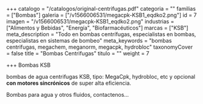 +++
catalogo = "/catalogos/original-centrifugas.pdf"
categoria = ""
familias = ["Bombas"]
galeria = ["/v1566006531/megacpk-KSB1_eqdko2.png"]
id = 7
imagen = "/v1566006531/megacpk-KSB1_eqdko2.png"
industrias = ["Alimentos y Bebidas", "Energía", "Biofarmacéuticos"]
marcas = ["KSB"]
meta_description = "Todo en bombas centrífugas, especialistas en bombas, especialistas en sistemas de bombeo"
meta_keywords = "bombas centrifugas, megachem, meganorm, megacpk, hydrobloc"
taxonomyCover = false
title = "Bombas Centrifugas"
titulo = ""
weight = 7

+++
Bombas KSB

bombas de agua centrifugas KSB, tipo: MegaCpk, hydrobloc, etc y opcional **con motores sincrónicos** de super alta eficiencia.

Bombas para agua y otros fluidos, contactenos...